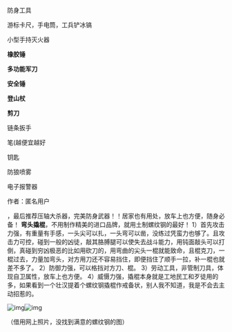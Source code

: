 防身工具

游标卡尺，手电筒，工兵铲冰镐

小型手持灭火器

**橡胶锤**

**多功能军刀**

**安全锤**

**登山杖**

**剪刀**

链条扳手

笔(越便宜越好

钥匙

防狼喷雾

电子报警器

作者：匿名用户





，最后推荐压轴大杀器，完美防身武器！！居家也有用处，放车上也方便，随身必备！
**弯头撬棍**，不用制作精美的进口品牌，就用土制螺纹钢的最好！
1）首先攻击力强，有重量有手感，一头尖可以扎，一头弯可以凿，没练过凭蛮力也够了。且攻击力可控，碰到一般的凶徒，敲其胳膊腿可以使失去战斗能力，用钝面敲头可以打倒，真碰到穷凶极恶的比如用砍刀的，用弯曲的尖头一棍就能致命，且棍克刀，一棍过去，力量加弯头，对方用刀还不容易挡住，即便挡住了顺手一拉，补一棍也就差不多了。
2）防御力强，可以格挡对方刀、棍。
3）劳动工具，非管制刀具，体现自卫属性，放车上也方便。
4）威慑力强，撬棍本身就是工地民工和歹徒用的多，如果看到一个壮汉提着个螺纹钢撬棍作戒备状，别人我不知道，我是不会去主动招惹的。

![img](https://pic2.zhimg.com/50/6c02c7b36a5a8a0e960e8148a3da639f_hd.jpg)![img](https://pic2.zhimg.com/80/6c02c7b36a5a8a0e960e8148a3da639f_hd.jpg)

（借用网上照片，没找到满意的螺纹钢的图）

